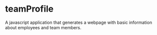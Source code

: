 # teamProfile
A javascript application that generates a webpage with basic information about employees and team members.
